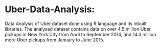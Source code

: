 # Uber-Data-Analysis: 
Data Analysis of Uber dataset done using R language and its inbuilt libraries. The analysed dataset contains data on over 4.5 million Uber pickups in New York City from April to September 2014, and 14.3 million more Uber pickups from January to June 2015.
